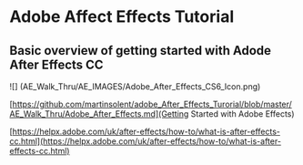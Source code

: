 # Adobe Affect Effects Tutorial
## Basic overview of getting started with Adode After Effects CC

![] (AE_Walk_Thru/AE_IMAGES/Adobe_After_Effects_CS6_Icon.png)

[https://github.com/martinsolent/adobe_After_Effects_Turorial/blob/master/AE_Walk_Thru/Adobe_After_Effects.md](Getting Started with Adobe Effects)

[https://helpx.adobe.com/uk/after-effects/how-to/what-is-after-effects-cc.html](https://helpx.adobe.com/uk/after-effects/how-to/what-is-after-effects-cc.html)
